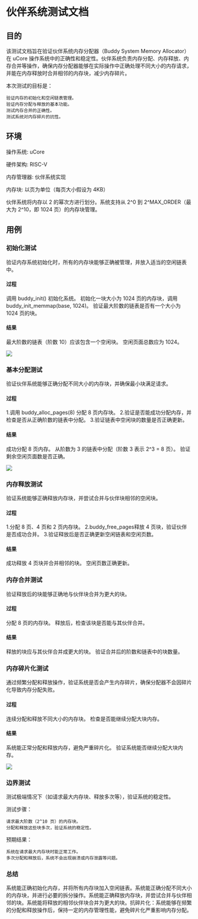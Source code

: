 # 伙伴系统测试文档

## 目的

该测试文档旨在验证伙伴系统内存分配器（Buddy System Memory Allocator）在 uCore 操作系统中的正确性和稳定性。伙伴系统负责内存分配、内存释放、内存合并等操作，确保内存分配器能够在实际操作中正确处理不同大小的内存请求，并能在内存释放时合并相邻的内存块，减少内存碎片。

本次测试的目标是：

    验证内存的初始化和空闲链表管理。
    验证内存分配与释放的基本功能。
    测试内存合并的正确性。
    测试系统对内存碎片的抗性。

## 环境

操作系统: uCore

硬件架构: RISC-V 

内存管理器: 伙伴系统实现

内存块: 以页为单位（每页大小假设为 4KB）

伙伴系统将内存以 2 的幂次方进行划分。系统支持从 2^0 到 2^MAX_ORDER（最大为 2^10，即 1024 页）的内存块管理。

## 用例

### 初始化测试

验证内存系统初始化时，所有的内存块能够正确被管理，并放入适当的空闲链表中。

#### 过程

调用 buddy_init() 初始化系统。
初始化一块大小为 1024 页的内存块，调用 buddy_init_memmap(base, 1024)。
验证最大阶数的链表是否有一个大小为 1024 页的块。

#### 结果

最大阶数的链表（阶数 10）应该包含一个空闲块。
空闲页面总数应为 1024。

![](C:\Users\lenovo\AppData\Roaming\marktext\images\2024-10-20-10-21-25-3e183db252dc3b90020870f42f7ac9f.png)

### 基本分配测试

验证伙伴系统能够正确分配不同大小的内存块，并确保最小块满足请求。

#### 过程

1.调用 buddy_alloc_pages(8) 分配 8 页内存块。
2.验证是否能成功分配内存，并检查是否从正确阶数的链表中分配。
3.验证链表中空闲块的数量是否正确更新。

#### 结果

成功分配 8 页内存。
从阶数为 3 的链表中分配（阶数 3 表示 2^3 = 8 页）。
验证剩余空闲页面数是否正确。

![](C:\Users\lenovo\AppData\Roaming\marktext\images\2024-10-20-10-21-49-61ad5d153e66d2246034d78f3a8aa2c.png)

### 内存释放测试

验证系统能够正确释放内存块，并尝试合并与伙伴块相邻的空闲块。

#### 过程

1.分配 8 页、4 页和 2 页内存块。
2.buddy_free_pages释放 4 页块，验证伙伴是否成功合并。
3.验证释放后是否正确更新空闲链表和空闲页数。

#### 结果

成功释放 4 页块并合并相邻的块。
空闲页数正确更新。

### 内存合并测试

验证释放后的块能够正确地与伙伴块合并为更大的块。

#### 过程

分配 8 页的内存块。
释放后，检查该块是否能与其伙伴合并。

#### 结果

释放的块应与其伙伴合并成更大的块。
验证合并后的阶数和链表中的块数量。

### 内存碎片化测试

通过频繁分配和释放操作，验证系统是否会产生内存碎片，确保分配器不会因碎片化导致内存分配失败。

#### 过程

连续分配和释放不同大小的内存块。
检查是否能继续分配大块内存。

#### 结果

系统能正常分配和释放内存，避免严重碎片化。
验证系统能否继续分配大块内存。

![](C:\Users\lenovo\AppData\Roaming\marktext\images\2024-10-20-10-20-49-445beebb2438dfac32aadfd77582ac4.png)

### 边界测试

测试极端情况下（如请求最大内存块、释放多次等），验证系统的稳定性。

测试步骤：

    请求最大阶数（2^10 页）的内存块。
    分配和释放这些块多次，验证系统的稳定性。

预期结果：

    系统在请求最大内存块时能正常工作。
    多次分配和释放后，系统不会出现崩溃或内存泄露等问题。

### 总结

系统能正确初始化内存，并将所有内存块加入空闲链表。系统能正确分配不同大小的内存块，并进行必要的拆分操作。系统能正确释放内存块，并尝试合并与伙伴相邻的块。系统能将释放的相邻伙伴块合并为更大的块。抗碎片化：系统能够在频繁的分配和释放操作后，保持一定的内存管理性能，避免碎片化严重影响内存分配。
